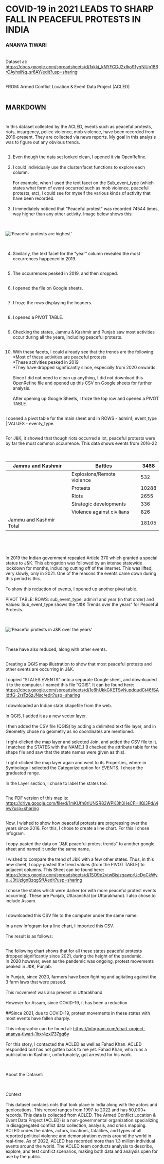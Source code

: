 # COVID-19 in 2021 LEADS TO SHARP FALL IN PEACEFUL PROTESTS IN INDIA
### ANANYA TIWARI <br><br>

Dataset at: https://docs.google.com/spreadsheets/d/1xkkj_kNYFCDJ2xIho91ygNlUp186rOAyhxiNq_sr6AY/edit?usp=sharing <br><br>

FROM: Armed Conflict Location & Event Data Project (ACLED)<br><br>

## **MARKDOWN** <br><br>

In this dataset collected by the ACLED, events such as peaceful protests, riots, insurgency, police violence, mob violence, have been recorded from 2016-present. They are collected via news reports. My goal in this analysis was to figure out any obvious trends. <br><br>

1. Even though the data set looked clean, I opened it via OpenRefine. <br><br>
2. I could individually use the cluster/facet functions to explore each column. <br><br>
For example, when I used the text facet on the Sub_event_type (which states what form of event occurred such as mob violence, peaceful protests, etc), I could see for myself the various kinds of activity that have been recorded. <br><br> 
3. I immediately noticed that “Peaceful protest” was recorded 74544 times, way higher than any other activity. Image below shows this:<br><br><br>

!['Peaceful protests are highest'](/numberone.jpg) <br><br><br>



4. Similarly, the text facet for the “year” column revealed the most occurrences happened in 2019. <br><br>
5. The occurrences peaked in 2019, and then dropped. <br><br>
6. I opened the file on Google sheets. <br><br>
7. I froze the rows displaying the headers. <br><br>
8. I opened a PIVOT TABLE.<br><br>

9. Checking the states, Jammu & Kashmir and Punjab saw most activities occur during all the years, including peaceful protests. <br><br>
10. With these facets, I could already see that the trends are the following: <br>
 *Most of these activities are peaceful protests <br>
 *These activities peaked in 2019 <br>
 *They have dropped significantly since, especially from 2020 onwards. <br><br>
Since I did not need to clean up anything, I did not download this OpenRefine file and opened up this CSV on Google sheets for further analysis. <br><br>
After opening up Google Sheets, I froze the top row and opened a PIVOT TABLE. <br><br>

I opened a pivot table for the main sheet and in ROWS - admin1, event_type | VALUES - eventy_type. <br><br>

For J&K, it showed that though riots occurred a lot, peaceful protests were by far the most common occurrence. This data shows events from 2016-22 <br><br><br>

| Jammu and Kashmir       	| Battles                    	| 3468  	|
|-------------------------	|----------------------------	|-------	|
|                         	| Explosions/Remote violence 	| 532   	|
|                         	| Protests                   	| 10288 	|
|                         	| Riots                      	| 2655  	|
|                         	| Strategic developments     	| 336   	|
|                         	| Violence against civilians 	| 826   	|
| Jammu and Kashmir Total 	|                            	| 18105 	|

<br><br><br>



In 2019 the Indian government repealed Article 370 which granted a special status to J&K. This abrogation was followed by an intense statewide lockdown for months, including cutting off of the internet. This was lifted, very slowly, only in 2021. One of the reasons the events came down during this period is this. <br><br>
To show this reduction of events, I opened up another pivot table. <br><br>
PIVOT TABLE: ROWS: sub_event_type, admin1 and year (in that order) and Values: Sub_event_type shows the “J&K Trends over the years” for Peaceful Protests.<br><br><br>
 
 !['Peaceful protests in J&K over the years'](/numberthree.jpg)<br><br> <br>


These have also reduced, along with other events. <br><br>

Creating a QGIS map illustration to show that most peaceful protests and other events are occurring in J&K. <br><br>
I copied “STATES EVENTS” onto a separate Google sheet, and downloaded it to the computer. I named this file “QGIS”. It can be found here: https://docs.google.com/spreadsheets/d/1e6hUkkGKETSvNupdqudCt46fSAIdtfG-2rsTz6zJNsc/edit?usp=sharing <br><br>
I downloaded an Indian state shapefile from the web. <br><br>
In QGIS, I added it as a new vector layer. <br><br>
I then added the CSV file (QGIS) by adding a delimited text file layer, and in Geometry chose no geometry as no coordinates are mentioned. <br><br>
I right-clicked the map layer and selected Join, and added the CSV file to it.<br> I matched the STATES with the NAME_1 (I checked the attribute table for the shape file and saw that the state names were given as this). <br><br>
I right-clicked the map layer again and went to its Properties, where in Symbology I selected the Categorize option for EVENTS. I chose the graduated range. <br><br>
In the Layer section, I chose to label the states too. <br><br>

The PDF version of this map is: https://drive.google.com/file/d/1mKUfn8rlUNSR83WPK3h0HeCFHIIQi3Pd/view?usp=sharing <br><br>

Now, I wished to show how peaceful protests are progressing over the years since 2016. For this, I chose to create a line chart. For this I chose Infogram. <br><br>
I copy-pasted the data on “J&K peaceful protest trends” to another google sheet and named it under the same name.<br><br>
I wished to compare the trend of J&K with a few other states. Thus, in this new sheet, I copy-pasted the trend values (from the PIVOT TABLE) to adjacent columns. This Sheet can be found here: https://docs.google.com/spreadsheets/d/1SO9e2vtwBisjzgawprUcDgCkWye_J3tUzIgnBzqgSfU/edit?usp=sharing <br><br>
I chose the states which were darker (or with more peaceful protest events occurring). These are Punjab, Uttaranchal (or Uttarakhand). I also chose to include Assam. <br><br>

I downloaded this CSV file to the computer under the same name. <br><br>
In a new Infogram for a line chart, I imported this CSV. <br><br>
The result is as follows:<br><br>

The following chart shows that for all these states peaceful protests dropped significantly since 2021, during the height of the pandemic. <br>
In 2020 however, even as the pandemic was ongoing, protest movements peaked in J&K, Punjab. <br><br>
In Punjab, since 2020, farmers have been fighting and agitating against the 3 farm laws that were passed. <br><br>
This movement was also present in Uttarakhand. <br><br>
However for Assam, since COVID-19, it has been a reduction. <br><br>
##Since 2021, due to COVID-19, protest movements in these states with most events have fallen sharply. <br><br>
This infographic can be found at: https://infogram.com/chart-project-ananya-tiwari-1hxr4zxl737gq6y <br><br>
For this story, I contacted the ACLED as well as Fahad Khan. ACLED responded but has not gotten back to me yet. Fahad Khan, who runs a publication in Kashmir, unfortunately, got arrested for his work. <br><br><br>

About the Dataset: <br><br><br>

Context<br><br>
This dataset contains riots that took place in India along with the actors and geolocations. This record ranges from 1997-to 2022 and has 50,000+ records. This data is collected from ACLED. The Armed Conflict Location & Event Data Project (ACLED) is a non-governmental organization specializing in disaggregated conflict data collection, analysis, and crisis mapping. ACLED codes the dates, actors, locations, fatalities, and types of all reported political violence and demonstration events around the world in real-time. As of 2022, ACLED has recorded more than 1.3 million individual events around the world. The ACLED team conducts analysis to describe, explore, and test conflict scenarios, making both data and analysis open for use by the public.<br><br><br>
